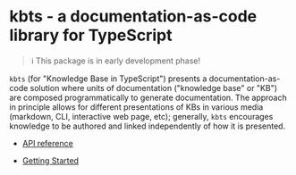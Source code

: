 # kbts - a documentation-as-code library for TypeScript

> ℹ️ This package is in early development phase!

`kbts` (for "Knowledge Base in TypeScript") presents a
documentation-as-code solution where units of documentation
("knowledge base" or "KB") are composed programmatically
to generate documentation. The approach in principle
allows for different presentations of KBs in various media
(markdown, CLI, interactive web page, etc); generally, `kbts`
encourages knowledge to be authored and linked independently of how it
is presented.

*   [API reference](docs/api_reference.md "API reference")

*   [Getting Started](docs/getting_started.md "Getting Started")
